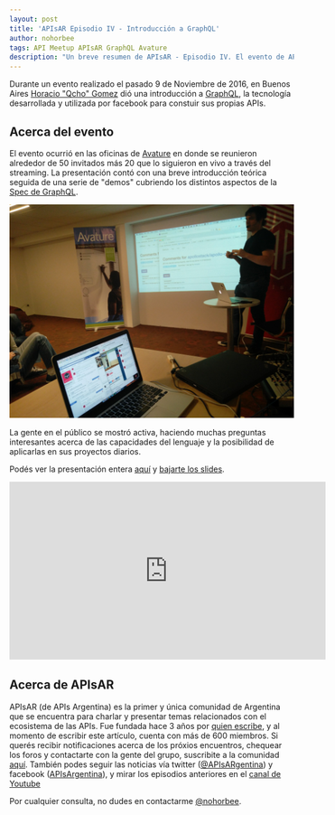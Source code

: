 ```yaml
---
layout: post
title: 'APIsAR Episodio IV - Introducción a GraphQL'
author: nohorbee
tags: API Meetup APIsAR GraphQL Avature
description: "Un breve resumen de APIsAR - Episodio IV. El evento de APIs en Argentina cubrió algunos conceptos básicos de GraphQL"
---
```


Durante un evento realizado el pasado 9 de Noviembre de 2016, en Buenos Aires [Horacio "Qcho" Gomez](https://twitter.com/qcho86) dió una introducción a [GraphQL](http://graphql.org/), la tecnología desarrollada y utilizada por facebook para constuir sus propias APIs.


<!--MORE-->

## Acerca del evento

El evento ocurrió en las oficinas de [Avature](http://avature.net/) en donde se reunieron alrededor de 50 invitados más 20 que lo siguieron en vivo a través del streaming. La presentación contó con una breve introducción teórica seguida de una serie de "demos" cubriendo los distintos aspectos de la [Spec de GraphQL](https://facebook.github.io/graphql/).

![Traditional HTTP Request](/img/posts/APIsARe04.jpg)

La gente en el público se mostró activa, haciendo muchas preguntas interesantes acerca de las capacidades del lenguaje y la posibilidad de aplicarlas en sus proyectos diarios.


Podés ver la presentación entera [aquí](https://www.youtube.com/watch?v=snsHBPwb3NI) y [bajarte los slides](https://drive.google.com/open?id=0B6CdAm2r3U8mRnNfc1NTYjZiSEk­).

<iframe width="560" height="315" src="https://www.youtube.com/embed/snsHBPwb3NI" frameborder="0" allowfullscreen></iframe>

## Acerca de APIsAR

APIsAR (de APIs Argentina) es la primer y única comunidad de Argentina que se encuentra para charlar y presentar temas relacionados con el ecosistema de las APIs. Fue fundada hace 3 años por [quien escribe](http://norbertoherz.com), y al momento de escribir este artículo, cuenta con más de 600 miembros. Si querés recibir notificaciones acerca de los próxios encuentros, chequear los foros y contactarte con la gente del grupo, suscribite a la comunidad [aquí](http://meetup.com/APIsAR). También podes seguir las noticias vía twitter ([@APIsARgentina](http://twitter.com/APIsARgentina)) y facebook ([APIsArgentina](http://facebook.com/APIsArgentina)), y mirar los episodios anteriores en el [canal de Youtube](https://www.youtube.com/channel/UCXGY6_mib3hmzz1TQJDoA3A)

Por cualquier consulta, no dudes en contactarme [@nohorbee](http://twitter.com/nohorbee).
